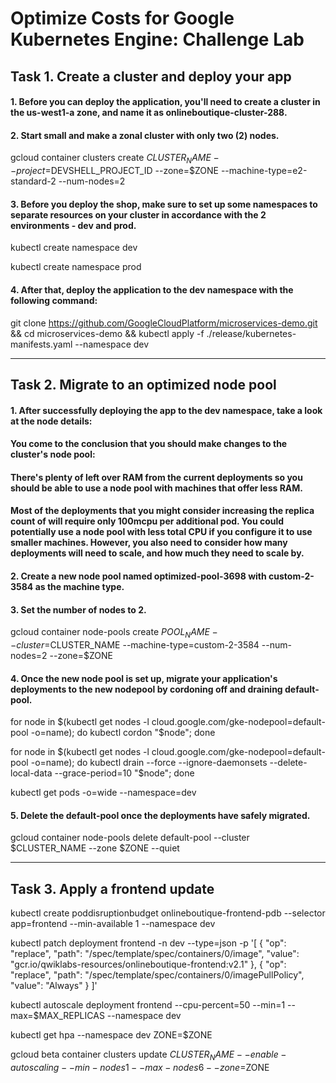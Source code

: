 # Optimize Costs for Google Kubernetes Engine: Challenge Lab

## Task 1. Create a cluster and deploy your app

#### 1. Before you can deploy the application, you'll need to create a cluster in the us-west1-a zone, and name it as onlineboutique-cluster-288.

#### 2. Start small and make a zonal cluster with only two (2) nodes.

gcloud container clusters create $CLUSTER_NAME --project=$DEVSHELL_PROJECT_ID --zone=$ZONE --machine-type=e2-standard-2 --num-nodes=2

#### 3. Before you deploy the shop, make sure to set up some namespaces to separate resources on your cluster in accordance with the 2 environments - dev and prod.

kubectl create namespace dev

kubectl create namespace prod

#### 4. After that, deploy the application to the dev namespace with the following command:

git clone https://github.com/GoogleCloudPlatform/microservices-demo.git &&
cd microservices-demo && kubectl apply -f ./release/kubernetes-manifests.yaml --namespace dev

---

## Task 2. Migrate to an optimized node pool

#### 1. After successfully deploying the app to the dev namespace, take a look at the node details:

#### You come to the conclusion that you should make changes to the cluster's node pool:

#### There's plenty of left over RAM from the current deployments so you should be able to use a node pool with machines that offer less RAM.

#### Most of the deployments that you might consider increasing the replica count of will require only 100mcpu per additional pod. You could potentially use a node pool with less total CPU if you configure it to use smaller machines. However, you also need to consider how many deployments will need to scale, and how much they need to scale by.

#### 2. Create a new node pool named optimized-pool-3698 with custom-2-3584 as the machine type.

#### 3. Set the number of nodes to 2.

gcloud container node-pools create $POOL_NAME --cluster=$CLUSTER_NAME --machine-type=custom-2-3584 --num-nodes=2 --zone=$ZONE

#### 4. Once the new node pool is set up, migrate your application's deployments to the new nodepool by cordoning off and draining default-pool.

for node in $(kubectl get nodes -l cloud.google.com/gke-nodepool=default-pool -o=name); do  kubectl cordon "$node"; done

for node in $(kubectl get nodes -l cloud.google.com/gke-nodepool=default-pool -o=name); do kubectl drain --force --ignore-daemonsets --delete-local-data --grace-period=10 "$node"; done

kubectl get pods -o=wide --namespace=dev

#### 5. Delete the default-pool once the deployments have safely migrated.

gcloud container node-pools delete default-pool --cluster $CLUSTER_NAME --zone $ZONE --quiet

---

## Task 3. Apply a frontend update

kubectl create poddisruptionbudget onlineboutique-frontend-pdb --selector app=frontend --min-available 1 --namespace dev

kubectl patch deployment frontend -n dev --type=json -p '[
{
"op": "replace",
"path": "/spec/template/spec/containers/0/image",
"value": "gcr.io/qwiklabs-resources/onlineboutique-frontend:v2.1"
},
{
"op": "replace",
"path": "/spec/template/spec/containers/0/imagePullPolicy",
"value": "Always"
}
]'

kubectl autoscale deployment frontend --cpu-percent=50 --min=1 --max=$MAX_REPLICAS --namespace dev

kubectl get hpa --namespace dev
ZONE=$ZONE

gcloud beta container clusters update $CLUSTER_NAME --enable-autoscaling --min-nodes 1 --max-nodes 6 --zone=$ZONE
